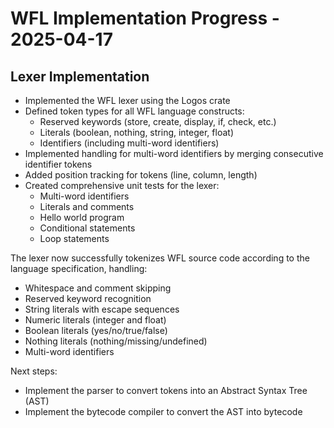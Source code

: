 # WFL Implementation Progress - 2025-04-17

## Lexer Implementation

- Implemented the WFL lexer using the Logos crate
- Defined token types for all WFL language constructs:
  - Reserved keywords (store, create, display, if, check, etc.)
  - Literals (boolean, nothing, string, integer, float)
  - Identifiers (including multi-word identifiers)
- Implemented handling for multi-word identifiers by merging consecutive identifier tokens
- Added position tracking for tokens (line, column, length)
- Created comprehensive unit tests for the lexer:
  - Multi-word identifiers
  - Literals and comments
  - Hello world program
  - Conditional statements
  - Loop statements

The lexer now successfully tokenizes WFL source code according to the language specification, handling:
- Whitespace and comment skipping
- Reserved keyword recognition
- String literals with escape sequences
- Numeric literals (integer and float)
- Boolean literals (yes/no/true/false)
- Nothing literals (nothing/missing/undefined)
- Multi-word identifiers

Next steps:
- Implement the parser to convert tokens into an Abstract Syntax Tree (AST)
- Implement the bytecode compiler to convert the AST into bytecode
